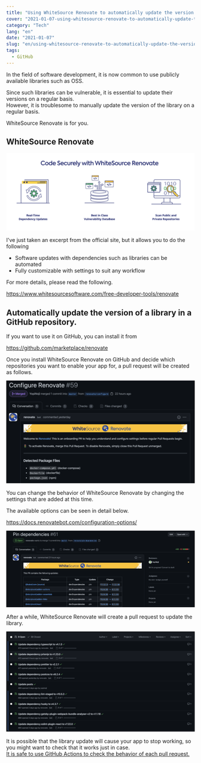 ```yaml
---
title: "Using WhiteSource Renovate to automatically update the version of a library in a GitHub repository"
cover: "2021-01-07-using-whitesource-renovate-to-automatically-update-the-version-of-a-library-in-a-github-repository/header.png"
category: "Tech"
lang: "en"
date: "2021-01-07"
slug: "en/using-whitesource-renovate-to-automatically-update-the-version-of-a-library-in-a-github-repository"
tags:
  - GitHub
---
```


In the field of software development, it is now common to use publicly available libraries such as OSS.

Since such libraries can be vulnerable, it is essential to update their versions on a regular basis.  
However, it is troublesome to manually update the version of the library on a regular basis.

WhiteSource Renovate is for you.

## WhiteSource Renovate

![WhiteSource Renovate](WhiteSource_Renovate.png)

I've just taken an excerpt from the official site, but it allows you to do the following

- Software updates with dependencies such as libraries can be automated
- Fully customizable with settings to suit any workflow

For more details, please read the following.

https://www.whitesourcesoftware.com/free-developer-tools/renovate

## Automatically update the version of a library in a GitHub repository.

If you want to use it on GitHub, you can install it from

https://github.com/marketplace/renovate

Once you install WhiteSource Renovate on GitHub and decide which repositories you want to enable your app for, a pull request will be created as follows.

![Configure Renovate](Configure_Renovate.png)

You can change the behavior of WhiteSource Renovate by changing the settings that are added at this time.

The available options can be seen in detail below.

https://docs.renovatebot.com/configuration-options/

![Pin dependecies](Pin_dependecies.png)

After a while, WhiteSource Renovate will create a pull request to update the library.

![bot make PR](renovate_bot_make_PR.png)

It is possible that the library update will cause your app to stop working, so you might want to check that it works just in case.  
[It is safe to use GitHub Actions to check the behavior of each pull request.](/use-github-actions-to-check-build-is-passed-for-each-pr)
